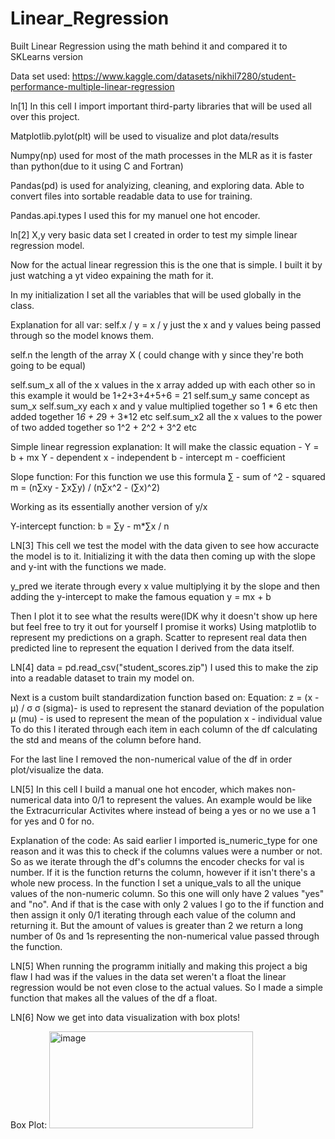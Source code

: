 # Linear_Regression
Built Linear Regression using the math behind it and compared it to SKLearns version 

Data set used: https://www.kaggle.com/datasets/nikhil7280/student-performance-multiple-linear-regression

ln[1] 
In this cell I import important third-party libraries that will be used all over this project.

Matplotlib.pylot(plt) will be used to visualize and plot data/results

Numpy(np) used for most of the math processes in the MLR as it is faster than python(due to it using C and Fortran)

Pandas(pd) is used for analyizing, cleaning, and exploring data. Able to convert files into sortable readable data to use for training. 

Pandas.api.types I used this for my manuel one hot encoder. 

ln[2]
X,y very basic data set I created in order to test my simple linear regression model. 

Now for the actual linear regression this is the one that is simple. I built it by just watching a yt video expaining the math for it. 

In my initialization I set all the variables that will be used globally in the class. 

Explanation for all var: 
self.x / y = x / y just the x and y values being passed through so the model knows them. 

self.n the length of the array X ( could change with y since they're both going to be equal) 

self.sum_x all of the x values in the x array added up with each other so in this example it would be 1+2+3+4+5+6 = 21 
self.sum_y same concept as sum_x 
self.sum_xy each x and y value multiplied together so 1 * 6 etc then added together 1*6 + 2*9 + 3*12 etc 
self.sum_x2 all the x values to the power of two added together so 1^2 + 2^2 + 3^2 etc 

Simple linear regression explanation: 
It will make the classic equation - Y = b + mx
Y - dependent
x - independent
b - intercept
m - coefficient 

Slope function:
For this function we use this formula 
∑ - sum of 
^2 - squared 
m = (n∑xy - ∑x∑y) / (n∑x^2 - (∑x)^2)

Working as its essentially another version of y/x 

Y-intercept function:
b = ∑y - m*∑x / n

LN[3]
This cell we test the model with the data given to see how accuracte the model is to it. 
Initializing it with the data then coming up with the slope and y-int with the functions we made. 

y_pred we iterate through every x value multiplying it by the slope and then adding the y-intercept to make the famous equation y = mx + b 

Then I plot it to see what the results were(IDK why it doesn't show up here but feel free to try it out for yourself I promise it works) Using matplotlib to represent my predictions on a graph. Scatter to represent real data then predicted line to represent the equation I derived from the data itself. 

LN[4]
data = pd.read_csv("student_scores.zip")
I used this to make the zip into a readable dataset to train my model on.  

Next is a custom built standardization function based on:
Equation: z = (x - μ) / σ
σ (sigma)- is used to represent the stanard deviation of the population
μ (mu) - is used to represent the mean of the population
x - individual value 
To do this I iterated through each item in each column of the df calculating the std and means of the column before hand. 

For the last line I removed the non-numerical value of the df in order plot/visualize the data.

LN[5]
In this cell I build a manual one hot encoder, which makes non-numerical data into 0/1 to represent the values. An example would be like the Extracurricular Activites where instead of being a yes or no we use a 1 for yes and 0 for no. 

Explanation of the code: 
As said earlier I imported is_numeric_type for one reason and it was this to check if the columns values were a number or not. So as we iterate through the df's columns the encoder checks for val is number. If it is the function returns the column, however if it isn't there's a whole new process. In the function I set a unique_vals to all the unique values of the non-numeric column. So this one will only have 2 values "yes" and "no". And if that is the case with only 2 values I go to the if function and then assign it only 0/1 iterating through each value of the column and returning it. But the amount of values is greater than 2 we return a long number of 0s and 1s representing the non-numerical value passed through the function. 

LN[5]
When running the programm initially and making this project a big flaw I had was if the values in the data set weren't a float the linear regression would be not even close to the actual values. So I made a simple function that makes all the values of the df a float. 

LN[6]
Now we get into data visualization with box plots! 

Box Plot: 
<img width="326" height="155" alt="image" src="https://github.com/user-attachments/assets/5d49c26d-0ea1-4443-9e8a-8f1c7694ee40" />

